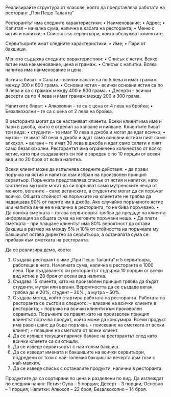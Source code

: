 Реализирайте структура от класове, която да представлява работата на ресторант „При Пешо Таланта“

Ресторантът има следните характеристики:
  • Наименование;
  • Адрес;
  • Капитал – начална сума, налична в касата на ресторанта;
  • Меню с ястия и напитки;
  • Списък със сервитьори, които обслужват клиентите.

Сервитьорите имат следните характеристики:
  • Име;
  • Пари от бакшиши.

Менюто съдържа следните характеристики:
  • Списък с ястия. Всяко ястие има наименование, цена и грамаж.
  • Списък с напитки. Всяка напитка има наименование и цена.

Ястията биват:
  • Салати – всички салати са по 5 лева и имат грамаж между 300 и 600 грама.
  • Основни ястия – всички основни ястия са по 9 лева и са с грамаж между 400 и 800 грама.
  • Десерти – всички десерти са по 4 лева и имат грамаж между 200 и 300 грама.

Напитките биват:
  • Алкохолни – те са с цена от 4 лева на бройка;
  • Безалкохолни – те са с цена от 2 лева на бройка.

В ресторанта могат да се настаняват клиенти. Всеки клиент има име и пари в джоба, които е отделил за хапване и пийване.
Клиентите биват три вида:
  • студенти – те имат 10 лева в джоба и могат да ядат всичко;
  • мутри – те имат 50 лева в джоба и ядат само основни ястия и пият само алкохол.
  • вегани – те имат 30 лева в джоба и ядат само салати и пият само безалкохолни.
Ресторантът има ограничено количество от всяко ястие, като при създаването си той е зареден с по 10 порции от всеки вид и по 20 броя от всяка напитка.

Всеки клиент може да изпълнява следните действия:
  • да прави поръчка на ястия и напитки към избран на произволен принцип сервитьор. Поръчката представлява списък от ястия и напитки, като
съответно мутрите могат да си поръчват само мутренските неща от менюто, веганите – само веганските, а студентите могат да си поръчат
всичко. Общата стойност на поръчките на клиентите не трябва да надвишава 90% от парите им в джоба. Ако случайно поръчаното ястие или
напитка вече не е налично в ресторанта, то не бива поръчвано.
  • Да поиска сметката – тогава сервитьорът трябва да предаде на клиента информация за общата сума на неговите поръчани неща.
  • Да плати сметката – при плащане клиентът има 80% вероятност да остави бакшиш в размер на между 5% и 10% от стойността на поръчката му.
Бакшишът остава директно за сервитьора, а останалата сума се прибавя към сметката на ресторанта.

Да се реализира демо, което:
  1. Създава ресторант с име „При Пешо Таланта“ и 5 сервитьора, работещи в него. Началната сума, налична в ресторанта е 1000 лева. При създаването
си ресторантът съдържа 10 порции от всеки вид ястие и 20 броя от всеки вид напитка.
  2. Създава 15 клиента, като на произволен принцип трябва да бъдат студенти, мутри или вегани. Вероятността да се създаде веган трябва да е
20%, студент – 30% , а мутра – 50%.
  3. Създава метод, който стартира работата на ресторанта. Работата на ресторанта се състои в следното:
      ◦ влизане на всички клиенти в ресторанта;
      ◦ поръчка на всички клиенти към произволен сервитьор. Поръчките се правят като на произволен принцип клиентът поръчва продукт, който
може да консумира. Всеки продукт има равен шанс да бъде поръчан.
      ◦ поискване на сметката от всеки клиент;
      ◦ плащане на сметката от всеки клиент.
  4. Да се изпише текущия паричен баланс на ресторантът след като всички клиенти са си отишли.
  5. Да се изведе сервитьорът с най-голям бакшиш.
  6. Да се изведат имената и бакшишите на всички сервитьори, подредени от този с най-големия бакшиш за вечерта към този с най-малкия.
  7. Да се изведе списък с останалите продукти, налични в ресторанта.

Продуктите да са сортирани по цена и разделени по вид. Да изглеждат по следния начин:
    Ястия:
      Супа – 5 порции;
      Десерт – 3 порции;
      Основно – 1 порция;
    Напитки:
      Алкохол – 22 броя;
      Безалкохолно – 14 броя.
